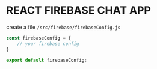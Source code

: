 # REACT FIREBASE CHAT APP

create a file `/src/firebase/firebaseConfig.js` 
```javascript
const firebaseConfig = {
    // your firebase config
}

export default firebaseConfig;
```